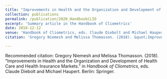 ```yaml
---
title: "Improvements in Health and the Organization and Development of Health Care and Health Insurance Markets (with Melissa Thomasson)"
collection: publications
permalink: /publication/2020_HandbookCLIO
excerpt: 'Summary article in the Handbook of Cliometrics'
date: 2018-12-12
venue: 'Handbook of Cliometrics, eds. Claude Diebolt and Michael Haupert. Berlin: Springer.'
citation: 'Gregory Niemesh and Melissa Thomasson. (2018). &quot;Improvements in Health and the Organization and Development of Health Care and Health Insurance Markets.&quot; in <i>Handbook of Cliometrics</i>, eds. Claude Diebolt and Michael Haupert. Berlin: Springer.'

---
```

Recommended citation: Gregory Niemesh and Melissa Thomasson. (2018). "Improvements in Health and the Organization and Development of Health Care and Health Insurance Markets." in <i>Handbook of Cliometrics</i>, eds. Claude Diebolt and Michael Haupert. Berlin: Springer.

